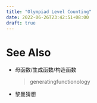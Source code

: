 ```yaml
---
title: "Olympiad Level Counting"
date: 2022-06-26T23:42:51+08:00
draft: true
---
```


# See Also

- 母函数/生成函数/构造函数 
  > generatingfunctionology
- 黎曼猜想